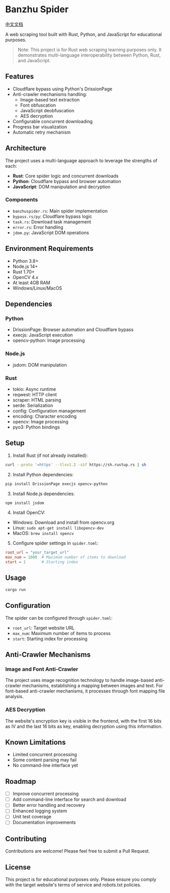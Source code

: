 # Banzhu Spider

[中文文档](README_zh.md)

A web scraping tool built with Rust, Python, and JavaScript for educational purposes.

> Note: This project is for Rust web scraping learning purposes only. It demonstrates multi-language interoperability between Python, Rust, and JavaScript.

## Features

- Cloudflare bypass using Python's DrissionPage
- Anti-crawler mechanisms handling:
  - Image-based text extraction
  - Font obfuscation
  - JavaScript deobfuscation
  - AES decryption
- Configurable concurrent downloading
- Progress bar visualization
- Automatic retry mechanism

## Architecture

The project uses a multi-language approach to leverage the strengths of each:
- **Rust**: Core spider logic and concurrent downloads
- **Python**: Cloudflare bypass and browser automation
- **JavaScript**: DOM manipulation and decryption

### Components
- `banzhuspider.rs`: Main spider implementation
- `bypass.rs/py`: Cloudflare bypass logic
- `task.rs`: Download task management
- `error.rs`: Error handling
- `jdom.py`: JavaScript DOM operations

## Environment Requirements

- Python 3.8+
- Node.js 14+
- Rust 1.70+
- OpenCV 4.x
- At least 4GB RAM
- Windows/Linux/MacOS

## Dependencies

### Python
- DrissionPage: Browser automation and Cloudflare bypass
- execjs: JavaScript execution
- opencv-python: Image processing

### Node.js
- jsdom: DOM manipulation

### Rust
- tokio: Async runtime
- reqwest: HTTP client
- scraper: HTML parsing
- serde: Serialization
- config: Configuration management
- encoding: Character encoding
- opencv: Image processing
- pyo3: Python bindings

## Setup

1. Install Rust (if not already installed):
```bash
curl --proto '=https' --tlsv1.2 -sSf https://sh.rustup.rs | sh
```

2. Install Python dependencies:
```bash
pip install DrissionPage execjs opencv-python
```

3. Install Node.js dependencies:
```bash
npm install jsdom
```

4. Install OpenCV:
- Windows: Download and install from opencv.org
- Linux: `sudo apt-get install libopencv-dev`
- MacOS: `brew install opencv`

5. Configure spider settings in `spider.toml`:
```toml
root_url = "your_target_url"
max_num = 1000  # Maximum number of items to download
start = 1       # Starting index
```

## Usage

```bash
cargo run
```

## Configuration

The spider can be configured through `spider.toml`:
- `root_url`: Target website URL
- `max_num`: Maximum number of items to process
- `start`: Starting index for processing

## Anti-Crawler Mechanisms

### Image and Font Anti-Crawler
The project uses image recognition technology to handle image-based anti-crawler mechanisms, establishing a mapping between images and text. For font-based anti-crawler mechanisms, it processes through font mapping file analysis.

### AES Decryption
The website's encryption key is visible in the frontend, with the first 16 bits as IV and the last 16 bits as key, enabling decryption using this information.

## Known Limitations

- Limited concurrent processing
- Some content parsing may fail
- No command-line interface yet

## Roadmap

- [ ] Improve concurrent processing
- [ ] Add command-line interface for search and download
- [ ] Better error handling and recovery
- [ ] Enhanced logging system
- [ ] Unit test coverage
- [ ] Documentation improvements

## Contributing

Contributions are welcome! Please feel free to submit a Pull Request.

## License

This project is for educational purposes only. Please ensure you comply with the target website's terms of service and robots.txt policies.
